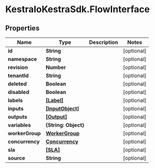 # KestraIoKestraSdk.FlowInterface

## Properties

Name | Type | Description | Notes
------------ | ------------- | ------------- | -------------
**id** | **String** |  | [optional] 
**namespace** | **String** |  | [optional] 
**revision** | **Number** |  | [optional] 
**tenantId** | **String** |  | [optional] 
**deleted** | **Boolean** |  | [optional] 
**disabled** | **Boolean** |  | [optional] 
**labels** | [**[Label]**](Label.md) |  | [optional] 
**inputs** | [**[InputObject]**](InputObject.md) |  | [optional] 
**outputs** | [**[Output]**](Output.md) |  | [optional] 
**variables** | **{String: Object}** |  | [optional] 
**workerGroup** | [**WorkerGroup**](WorkerGroup.md) |  | [optional] 
**concurrency** | [**Concurrency**](Concurrency.md) |  | [optional] 
**sla** | [**[SLA]**](SLA.md) |  | [optional] 
**source** | **String** |  | [optional] 


